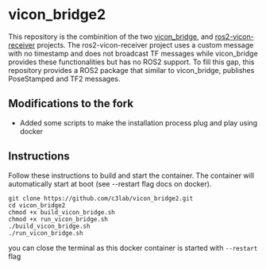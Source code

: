 # vicon_bridge2
This repository is the combinition of the two [vicon_bridge](https://github.com/ethz-asl/vicon_bridge), and [ros2-vicon-receiver](https://github.com/OPT4SMART/ros2-vicon-receiver) projects. The ros2-vicon-receiver project uses a custom message with no timestamp and does not broadcast TF messages while vicon_bridge provides these functionalities but has no ROS2 support. To fill this gap, this repository provides a ROS2 package that similar to vicon_bridge, publishes PoseStamped and TF2 messages. 

## Modifications to the fork
- Added some scripts to make the installation process plug and play using docker

## Instructions

Follow these instructions to build and start the container. The container will automatically start at boot (see --restart flag docs on docker).

```
git clone https://github.com/c3lab/vicon_bridge2.git
cd vicon_bridge2
chmod +x build_vicon_bridge.sh
chmod +x run_vicon_bridge.sh
./build_vicon_bridge.sh
./run_vicon_bridge.sh
```
you can close the terminal as this docker container is started with ```--restart``` flag
